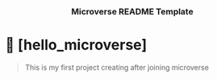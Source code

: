 <a name="readme-top"></a>

<!--
HOW TO USE:
This is an example of how you may give instructions on setting up your project locally.
Modify this file to match your project and remove sections that don't apply.
REQUIRED SECTIONS:
- Table of Contents
- About the Project
  - Built With
  - Live Demo
- Getting Started
- Authors
- Future Features
- Contributing
- Show your support
- Acknowledgements
- License
After you're finished please remove all the comments and instructions!
-->

<div align="center">
  <br/>

  <h3><b>Microverse README Template</b></h3>

</div>


<!-- PROJECT DESCRIPTION -->

# 📖 [hello_microverse] <a name="intro-project"></a>

> This is my first project creating after joining microverse
